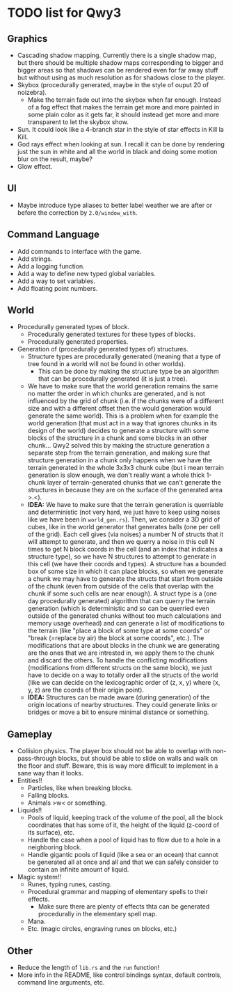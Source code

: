 
# TODO list for Qwy3

## Graphics

- Cascading shadow mapping. Currently there is a single shadow map, but there should be multiple shadow maps corresponding to bigger and bigger areas so that shadows can be rendered even for far away stuff but without using as much resolution as for shadows close to the player.
- Skybox (procedurally generated, maybe in the style of ouput 20 of noizebra).
  - Make the terrain fade out into the skybox when far enough. Instead of a fog effect that makes the terrain get more and more painted in some plain color as it gets far, it should instead get more and more transparent to let the skybox show.
- Sun. It could look like a 4-branch star in the style of star effects in Kill la Kill.
- God rays effect when looking at sun. I recall it can be done by rendering just the sun in white and all the world in black and doing some motion blur on the result, maybe?
- Glow effect.

## UI

- Maybe introduce type aliases to better label weather we are after or before the correction by `2.0/window_with`.

## Command Language

- Add commands to interface with the game.
- Add strings.
- Add a logging function.
- Add a way to define new typed global variables.
- Add a way to set variables.
- Add floating point numbers.

## World

- Procedurally generated types of block.
  - Procedurally generated textures for these types of blocks.
  - Procedurally generated properties.
- Generation of (procedurally generated types of) structures.
  - Structure types are procedurally generated (meaning that a type of tree found in a world will not be found in other worlds).
    - This can be done by making the structure type be an algorithm that can be procedurally generated (it is just a tree).
  - We have to make sure that the world generation remains the same no matter the order in which chunks are generated, and is not influenced by the grid of chunk (i.e. if the chunks were of a different size and with a different offset then the would generation would generate the same world). This is a problem when for example the world generation (that must act in a way that ignores chunks in its design of the world) decides to generate a structure with some blocks of the structure in a chunk and some blocks in an other chunk... Qwy2 solved this by making the structure generation a separate step from the terrain generation, and making sure that structure generation in a chunk only happens when we have the terrain generated in the whole 3x3x3 chunk cube (but i mean terrain generation is slow enough, we don't really want a whole thick 1-chunk layer of terrain-generated chunks that we can't generate the structures in because they are on the surface of the generated area >.<).
  - **IDEA:** We have to make sure that the terrain generation is querriable and deterministic (not very hard, we just have to keep using noises like we have been in `world_gen.rs`). Then, we consider a 3D grid of cubes, like in the world generator that generates balls (one per cell of the grid). Each cell gives (via noises) a number N of structs that it will attempt to generate, and then we querry a noise in this cell N times to get N block coords in the cell (and an index that indicates a structure type), so we have N structures to attempt to generate in this cell (we have their coords and types). A structure has a bounded box of some size in which it can place blocks, so when we generate a chunk we may have to generate the structs that start from outside of the chunk (even from outside of the cells that overlap with the chunk if some such cells are near enough). A struct type is a (one day procedurally generated) algorithm that can querry the terrain generation (which is deterministic and so can be querried even outside of the generated chunks without too much calculations and memory usage overhead) and can generate a list of modifications to the terrain (like "place a block of some type at some coords" or "break (=replace by air) the block at some coords", etc.). The modifications that are about blocks in the chunk we are generating are the ones that we are intrested in, we apply them to the chunk and discard the others. To handle the conflicting modifications (modifications from different structs on the same block), we just have to decide on a way to totally order all the structs of the world (like we can decide on the lexicographic order of (z, x, y) where (x, y, z) are the coords of their origin point).
  - **IDEA:** Structures can be made aware (during generation) of the origin locations of nearby structures. They could generate links or bridges or move a bit to ensure minimal distance or something.

## Gameplay

- Collision physics. The player box should not be able to overlap with non-pass-through blocks, but should be able to slide on walls and walk on the floor and stuff. Beware, this is way more difficult to implement in a sane way than it looks.
- Entities!!
  - Particles, like when breaking blocks.
  - Falling blocks.
  - Animals >w< or something.
- Liquids!!
  - Pools of liquid, keeping track of the volume of the pool, all the block coordinates that has some of it, the height of the liquid (z-coord of its surface), etc.
  - Handle the case when a pool of liquid has to flow due to a hole in a neighboring block.
  - Handle gigantic pools of liquid (like a sea or an ocean) that cannot be generated all at once and all and that we can safely consider to contain an infinite amount of liquid.
- Magic system!!
  - Runes, typing runes, casting.
  - Procedural grammar and mapping of elementary spells to their effects.
    - Make sure there are plenty of effects thta can be generated procedurally in the elementary spell map.
  - Mana.
  - Etc. (magic circles, engraving runes on blocks, etc.)

## Other

- Reduce the length of `lib.rs` and the `run` function!
- More info in the README, like control bindings syntax, default controls, command line arguments, etc.

